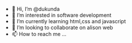- 👋 Hi, I’m @dukunda
- 👀 I’m interested in software development
- 🌱 I’m currently learning html,css and javascript
- 💞️ I’m looking to collaborate on alison web
- 📫 How to reach me ...

<!---
dukunda/dukunda is a ✨ special ✨ repository because its `README.md` (this file) appears on your GitHub profile.
You can click the Preview link to take a look at your changes.
--->
